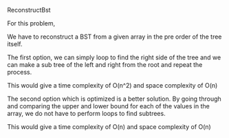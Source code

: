 ReconstructBst

For this problem, 

We have to reconstruct a BST from a given array in the pre order of the tree itself. 

The first option, we can simply loop to find the right side of the tree and we can make a sub tree of the left and right from the root and repeat the process.

This would give a time complexity of O(n^2) and space complexity of O(n)

The second option which is optimized is a better solution. By going through and comparing the upper and lower bound for each of the values in the array, we do not have to perform loops to find subtrees. 

This would give a time complexity of O(n) and space complexity of O(n)


